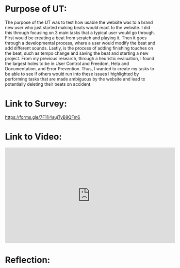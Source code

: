 # Purpose of UT:
The purpose of the UT was to test how usable the website was to a brand new user who just started making beats would react to the website. I did this through focusing on 3 main tasks that a typical user would go through. First would be creating a beat from scratch and playing it. Then it goes through a developmental process, where a user would modify the beat and add different sounds. Lastly, is the process of adding finishing touches on the beat, such as tempo change and saving the beat and starting a new project. From my previous research, through a heuristic evaluation, I found the largest holes to be in User Control and Freedom, Help and Documentation, and Error Prevention. Thus, I wanted to create my tasks to be able to see if others would run into these issues I highlighted by performing tasks that are made ambiguous by the website and lead to potentially deleting their beats on accident.

# Link to Survey:
https://forms.gle/7F11i4sujTyB8QFm6

# Link to Video:
<iframe width="560" height="315" src="https://www.youtube.com/embed/9lAcopRiQE0" title="YouTube video player" frameborder="0" allow="accelerometer; autoplay; clipboard-write; encrypted-media; gyroscope; picture-in-picture" allowfullscreen></iframe>

# Reflection:
